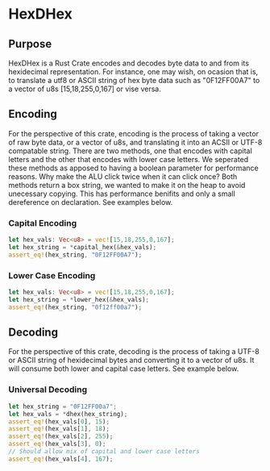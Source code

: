 # HexDHex
## Purpose
HexDHex is a Rust Crate encodes and decodes byte data to and from its hexidecimal representation. For instance, one may wish, on ocasion that is, to translate a utf8 or ASCII string of hex byte data such as "0F12FF00A7" to a vector of u8s [15,18,255,0,167] or vise versa.
## Encoding
For the perspective of this crate, encoding is the process of taking a vector of raw byte data, or a vector of u8s, and translating it into an ACSII or UTF-8 compatable string. There are two methods, one that encodes with capital letters and the other that encodes with lower case letters. We seperated these methods as apposed to having a boolean parameter for performance reasons. Why make the ALU click twice when it can click once? Both methods return a box string, we wanted to make it on the heap to avoid unecessary copying. This has performance benifits and only a small dereference on declaration. See examples below.
### Capital Encoding
```rust
let hex_vals: Vec<u8> = vec![15,18,255,0,167];
let hex_string = *capital_hex(&hex_vals);
assert_eq!(hex_string, "0F12FF00A7");
```
### Lower Case Encoding
```rust
let hex_vals: Vec<u8> = vec![15,18,255,0,167];
let hex_string = *lower_hex(&hex_vals);
assert_eq!(hex_string, "0f12ff00a7");
```
## Decoding
For the perspective of this crate, decoding is the process of taking a UTF-8 or ASCII string of hexidecimal bytes and converting it to a vector of u8s. It will consume both lower and capital case letters. See example below.
### Universal Decoding
```rust
let hex_string = "0F12FF00a7";
let hex_vals = *dhex(hex_string);
assert_eq!(hex_vals[0], 15);
assert_eq!(hex_vals[1], 18);
assert_eq!(hex_vals[2], 255);
assert_eq!(hex_vals[3], 0);
// Should allow mix of capital and lower case letters
assert_eq!(hex_vals[4], 167);
```